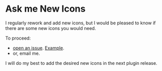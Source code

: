 <show-structure for="chapter,procedure,tab,def"/>

# Ask me New Icons

I regularly rework and add new icons, but I would be pleased to know if there are some new icons you would need.

To proceed:

- [open an issue](https://github.com/jonathanlermitage/intellij-extra-toolwindow-colorful-icons-pub/issues). [Example](https://github.com/jonathanlermitage/intellij-extra-toolwindow-colorful-icons-pub/issues/4).
- or, email me.

I will do my best to add the desired new icons in the next plugin release.
